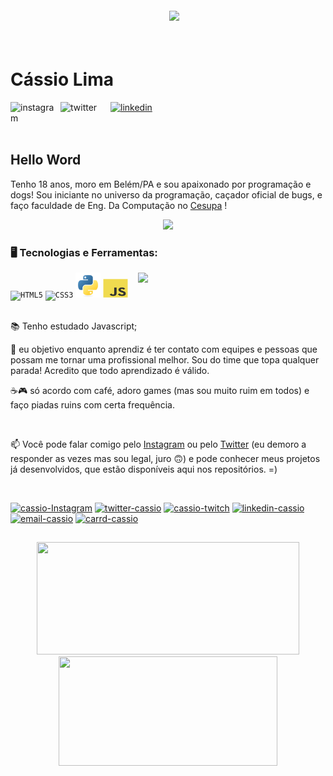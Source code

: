 <img align="right" width="250px" style="margin-top:-20px" src="https://cdn.discordapp.com/attachments/663197430053076995/938273486198149170/image.png">

 </br>
 </br>

<div dsplay="inline-block">
 
  <h1 align="left">Cássio Lima</h1>
 <a href="https://www.instagram.com/CassioCavs/">
    <img align="left" width="80px" src="https://i.ibb.co/qkGSp1D/instagram.png" alt="instagram" style="vertical-align:top;">
  </a>
<a href="https://twitter.com/CassioCavs">
    <img align="left" width="80px" src="https://i.ibb.co/ZcFHDpv/twitter.png" alt="twitter" style="vertical-align:top;">
  </a>
  <a href="https://www.linkedin.com/in/jeni">
    <img width="80px" src="https://i.ibb.co/RyZx12b/linkedin.png" alt="linkedin" style="vertical-align:top;">
  </a>
</div>





</br>
</br>

## Hello Word

Tenho 18 anos, moro em Belém/PA e sou apaixonado por programação e dogs! Sou iniciante no universo da programação, caçador oficial de bugs, e faço faculdade de Eng. Da Computação no [Cesupa](https://www.cesupa.br/) ! 

<p align="center">
  <img src="https://super.abril.com.br/wp-content/uploads/2016/09/super_imggato_digitando_0.gif" width="350">
</p>

### 🖥️ Tecnologias e Ferramentas: 
<img width="300px" align="right" src="https://cdn.discordapp.com/attachments/663197430053076995/938277589183770674/image_1.png">
<code><img width="40px" src="https://cdn.jsdelivr.net/gh/devicons/devicon/icons/html5/html5-original-wordmark.svg" title = "HTML5"/></code>
<code><img width="40px" src="https://cdn.jsdelivr.net/gh/devicons/devicon/icons/css3/css3-original-wordmark.svg" title = "CSS3"/></code>
<code><img width="40px" src="https://github.com/devicons/devicon/blob/master/icons/python/python-original.svg" title = "PYTHON"/></code>
<code><img height="30" width="40px" src="https://github.com/devicons/devicon/blob/master/icons/javascript/javascript-original.svg" title = "JAVASCRIPT"/></code>






</br>
</br>
<div display="inline-block">
 <p align="left">📚 Tenho estudado Javascript;</p>
 <p align="left">🤿 eu objetivo enquanto aprendiz é ter contato com equipes e pessoas que possam me tornar uma profissional melhor. Sou do time que topa qualquer parada! Acredito que todo aprendizado é válido.
 <p align="left">☕🎮 só acordo com café, adoro games (mas sou muito ruim em todos) e faço piadas ruins com certa frequência.</p>
</div>



</br>

📫 Você pode falar comigo pelo [Instagram](https://www.instagram.com/CassioCavs) ou pelo [Twitter](https://twitter.com/CassioCavs) (eu demoro a responder as vezes mas sou legal, juro 🙃) e pode conhecer meus projetos já desenvolvidos, que estão disponíveis aqui nos repositórios. =)

</br>

<a href="https://instagram.com/CassioCavs"><img src="https://img.shields.io/badge/-Instagram-%23E4405F?style=for-the-badge&logo=instagram&logoColor=white" alt="cassio-Instagram"></a>
  <a href="https://twitter.com/cassiocavs"><img src="https://img.shields.io/badge/Twitter-1DA1F2?style=for-the-badge&logo=twitter&logoColor=white" alt="twitter-cassio"></a>
  <a href="https://www.twitch.tv/m0nsterzinho"><img src="https://img.shields.io/badge/Twitch-9146FF?style=for-the-badge&logo=twitch&logoColor=white" alt="cassio-twitch"></a>
  <a href="https://www.linkedin.com/in//"><img src="https://img.shields.io/badge/LinkedIn-0077B5?style=for-the-badge&logo=linkedin&logoColor=white" alt="linkedin-cassio"></a>
  <a href="mailto:cassiolcavalcante@gmail.com"><img src="https://img.shields.io/badge/Gmail-D14836?style=for-the-badge&logo=gmail&logoColor=white" alt="email-cassio"></a>
  <a href="https://cassiocavs.carrd.co/"><img src="https://img.shields.io/badge/Edge-0078D7?style=for-the-badge&logo=Microsoft-edge&logoColor=white" alt="carrd-cassio"></a>
  ##
<p align="center">
<a href="https://github.com/CassioCavs">
    <img height="180em" width="420em" src="https://github-readme-stats.vercel.app/api?username=CassioCavs&show_icons=true&theme=synthwave&include_all_commits=true&count_private=true" />
  <img height="175em"  width="350em" src="https://github-readme-stats.vercel.app/api/top-langs/?username=CassioCavs&layout=compact&langs_count=7&theme=synthwave" />
  </a>
</p
 ![Snake animation](https://github.com/RyanOliveira-dev/ryanoliveira-dev/blob/output/github-contribution-grid-snake.svg)
